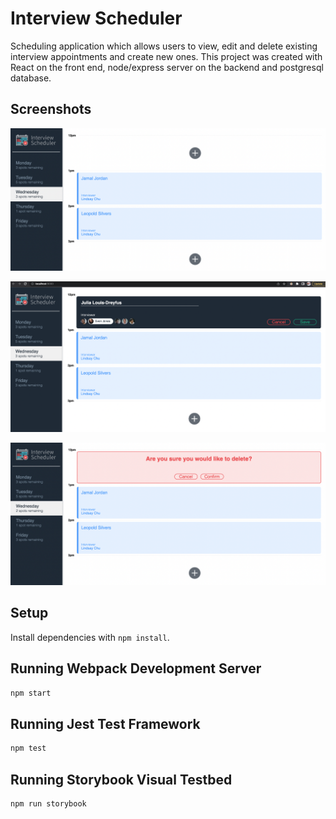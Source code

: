 # Interview Scheduler

Scheduling application which allows users to view, edit and delete existing interview appointments and create new ones. This project was created with React on the front end, node/express server on the backend and postgresql database.

## Screenshots

!["Appointment list"](https://github.com/chrismcanulty/scheduler/blob/master/docs/appointment-list.png?raw=true)

!["Appointment form"](https://github.com/chrismcanulty/scheduler/blob/master/docs/appointment-form.png?raw=true)

!["Delete confirmation"](https://github.com/chrismcanulty/scheduler/blob/master/docs/delete-confirmation.png?raw=true)


## Setup

Install dependencies with `npm install`.

## Running Webpack Development Server

```sh
npm start
```

## Running Jest Test Framework

```sh
npm test
```

## Running Storybook Visual Testbed

```sh
npm run storybook
```
